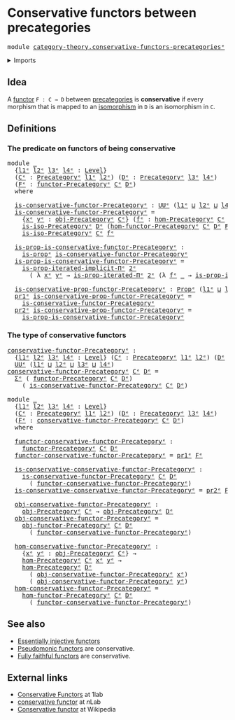# Conservative functors between precategories

<pre class="Agda"><a id="56" class="Keyword">module</a> <a id="63" href="category-theory.conservative-functors-precategories%25E1%25B5%2589.html" class="Module">category-theory.conservative-functors-precategoriesᵉ</a> <a id="116" class="Keyword">where</a>
</pre>
<details><summary>Imports</summary>

<pre class="Agda"><a id="172" class="Keyword">open</a> <a id="177" class="Keyword">import</a> <a id="184" href="elementary-number-theory.natural-numbers%25E1%25B5%2589.html" class="Module">elementary-number-theory.natural-numbersᵉ</a>
<a id="226" class="Keyword">open</a> <a id="231" class="Keyword">import</a> <a id="238" href="category-theory.functors-precategories%25E1%25B5%2589.html" class="Module">category-theory.functors-precategoriesᵉ</a>
<a id="278" class="Keyword">open</a> <a id="283" class="Keyword">import</a> <a id="290" href="category-theory.isomorphisms-in-precategories%25E1%25B5%2589.html" class="Module">category-theory.isomorphisms-in-precategoriesᵉ</a>
<a id="337" class="Keyword">open</a> <a id="342" class="Keyword">import</a> <a id="349" href="category-theory.precategories%25E1%25B5%2589.html" class="Module">category-theory.precategoriesᵉ</a>

<a id="381" class="Keyword">open</a> <a id="386" class="Keyword">import</a> <a id="393" href="foundation.dependent-pair-types%25E1%25B5%2589.html" class="Module">foundation.dependent-pair-typesᵉ</a>
<a id="426" class="Keyword">open</a> <a id="431" class="Keyword">import</a> <a id="438" href="foundation.iterated-dependent-product-types%25E1%25B5%2589.html" class="Module">foundation.iterated-dependent-product-typesᵉ</a>
<a id="483" class="Keyword">open</a> <a id="488" class="Keyword">import</a> <a id="495" href="foundation.propositions%25E1%25B5%2589.html" class="Module">foundation.propositionsᵉ</a>
<a id="520" class="Keyword">open</a> <a id="525" class="Keyword">import</a> <a id="532" href="foundation.universe-levels%25E1%25B5%2589.html" class="Module">foundation.universe-levelsᵉ</a>
</pre>
</details>

## Idea

A [functor](category-theory.functors-precategories.md) `F : C → D` between
[precategories](category-theory.precategories.md) is **conservative** if every
morphism that is mapped to an
[isomorphism](category-theory.isomorphisms-in-precategories.md) in `D` is an
isomorphism in `C`.

## Definitions

### The predicate on functors of being conservative

<pre class="Agda"><a id="945" class="Keyword">module</a> <a id="952" href="category-theory.conservative-functors-precategories%25E1%25B5%2589.html#952" class="Module">_</a>
  <a id="956" class="Symbol">{</a><a id="957" href="category-theory.conservative-functors-precategories%25E1%25B5%2589.html#957" class="Bound">l1ᵉ</a> <a id="961" href="category-theory.conservative-functors-precategories%25E1%25B5%2589.html#961" class="Bound">l2ᵉ</a> <a id="965" href="category-theory.conservative-functors-precategories%25E1%25B5%2589.html#965" class="Bound">l3ᵉ</a> <a id="969" href="category-theory.conservative-functors-precategories%25E1%25B5%2589.html#969" class="Bound">l4ᵉ</a> <a id="973" class="Symbol">:</a> <a id="975" href="Agda.Primitive.html#742" class="Postulate">Level</a><a id="980" class="Symbol">}</a>
  <a id="984" class="Symbol">(</a><a id="985" href="category-theory.conservative-functors-precategories%25E1%25B5%2589.html#985" class="Bound">Cᵉ</a> <a id="988" class="Symbol">:</a> <a id="990" href="category-theory.precategories%25E1%25B5%2589.html#3370" class="Function">Precategoryᵉ</a> <a id="1003" href="category-theory.conservative-functors-precategories%25E1%25B5%2589.html#957" class="Bound">l1ᵉ</a> <a id="1007" href="category-theory.conservative-functors-precategories%25E1%25B5%2589.html#961" class="Bound">l2ᵉ</a><a id="1010" class="Symbol">)</a> <a id="1012" class="Symbol">(</a><a id="1013" href="category-theory.conservative-functors-precategories%25E1%25B5%2589.html#1013" class="Bound">Dᵉ</a> <a id="1016" class="Symbol">:</a> <a id="1018" href="category-theory.precategories%25E1%25B5%2589.html#3370" class="Function">Precategoryᵉ</a> <a id="1031" href="category-theory.conservative-functors-precategories%25E1%25B5%2589.html#965" class="Bound">l3ᵉ</a> <a id="1035" href="category-theory.conservative-functors-precategories%25E1%25B5%2589.html#969" class="Bound">l4ᵉ</a><a id="1038" class="Symbol">)</a>
  <a id="1042" class="Symbol">(</a><a id="1043" href="category-theory.conservative-functors-precategories%25E1%25B5%2589.html#1043" class="Bound">Fᵉ</a> <a id="1046" class="Symbol">:</a> <a id="1048" href="category-theory.functors-precategories%25E1%25B5%2589.html#3980" class="Function">functor-Precategoryᵉ</a> <a id="1069" href="category-theory.conservative-functors-precategories%25E1%25B5%2589.html#985" class="Bound">Cᵉ</a> <a id="1072" href="category-theory.conservative-functors-precategories%25E1%25B5%2589.html#1013" class="Bound">Dᵉ</a><a id="1074" class="Symbol">)</a>
  <a id="1078" class="Keyword">where</a>

  <a id="1087" href="category-theory.conservative-functors-precategories%25E1%25B5%2589.html#1087" class="Function">is-conservative-functor-Precategoryᵉ</a> <a id="1124" class="Symbol">:</a> <a id="1126" href="Agda.Primitive.html#429" class="Primitive">UUᵉ</a> <a id="1130" class="Symbol">(</a><a id="1131" href="category-theory.conservative-functors-precategories%25E1%25B5%2589.html#957" class="Bound">l1ᵉ</a> <a id="1135" href="Agda.Primitive.html#961" class="Primitive Operator">⊔</a> <a id="1137" href="category-theory.conservative-functors-precategories%25E1%25B5%2589.html#961" class="Bound">l2ᵉ</a> <a id="1141" href="Agda.Primitive.html#961" class="Primitive Operator">⊔</a> <a id="1143" href="category-theory.conservative-functors-precategories%25E1%25B5%2589.html#969" class="Bound">l4ᵉ</a><a id="1146" class="Symbol">)</a>
  <a id="1150" href="category-theory.conservative-functors-precategories%25E1%25B5%2589.html#1087" class="Function">is-conservative-functor-Precategoryᵉ</a> <a id="1187" class="Symbol">=</a>
    <a id="1193" class="Symbol">{</a><a id="1194" href="category-theory.conservative-functors-precategories%25E1%25B5%2589.html#1194" class="Bound">xᵉ</a> <a id="1197" href="category-theory.conservative-functors-precategories%25E1%25B5%2589.html#1197" class="Bound">yᵉ</a> <a id="1200" class="Symbol">:</a> <a id="1202" href="category-theory.precategories%25E1%25B5%2589.html#4836" class="Function">obj-Precategoryᵉ</a> <a id="1219" href="category-theory.conservative-functors-precategories%25E1%25B5%2589.html#985" class="Bound">Cᵉ</a><a id="1221" class="Symbol">}</a> <a id="1223" class="Symbol">(</a><a id="1224" href="category-theory.conservative-functors-precategories%25E1%25B5%2589.html#1224" class="Bound">fᵉ</a> <a id="1227" class="Symbol">:</a> <a id="1229" href="category-theory.precategories%25E1%25B5%2589.html#4999" class="Function">hom-Precategoryᵉ</a> <a id="1246" href="category-theory.conservative-functors-precategories%25E1%25B5%2589.html#985" class="Bound">Cᵉ</a> <a id="1249" href="category-theory.conservative-functors-precategories%25E1%25B5%2589.html#1194" class="Bound">xᵉ</a> <a id="1252" href="category-theory.conservative-functors-precategories%25E1%25B5%2589.html#1197" class="Bound">yᵉ</a><a id="1254" class="Symbol">)</a> <a id="1256" class="Symbol">→</a>
    <a id="1262" href="category-theory.isomorphisms-in-precategories%25E1%25B5%2589.html#1053" class="Function">is-iso-Precategoryᵉ</a> <a id="1282" href="category-theory.conservative-functors-precategories%25E1%25B5%2589.html#1013" class="Bound">Dᵉ</a> <a id="1285" class="Symbol">(</a><a id="1286" href="category-theory.functors-precategories%25E1%25B5%2589.html#4470" class="Function">hom-functor-Precategoryᵉ</a> <a id="1311" href="category-theory.conservative-functors-precategories%25E1%25B5%2589.html#985" class="Bound">Cᵉ</a> <a id="1314" href="category-theory.conservative-functors-precategories%25E1%25B5%2589.html#1013" class="Bound">Dᵉ</a> <a id="1317" href="category-theory.conservative-functors-precategories%25E1%25B5%2589.html#1043" class="Bound">Fᵉ</a> <a id="1320" href="category-theory.conservative-functors-precategories%25E1%25B5%2589.html#1224" class="Bound">fᵉ</a><a id="1322" class="Symbol">)</a> <a id="1324" class="Symbol">→</a>
    <a id="1330" href="category-theory.isomorphisms-in-precategories%25E1%25B5%2589.html#1053" class="Function">is-iso-Precategoryᵉ</a> <a id="1350" href="category-theory.conservative-functors-precategories%25E1%25B5%2589.html#985" class="Bound">Cᵉ</a> <a id="1353" href="category-theory.conservative-functors-precategories%25E1%25B5%2589.html#1224" class="Bound">fᵉ</a>

  <a id="1359" href="category-theory.conservative-functors-precategories%25E1%25B5%2589.html#1359" class="Function">is-prop-is-conservative-functor-Precategoryᵉ</a> <a id="1404" class="Symbol">:</a>
    <a id="1410" href="foundation-core.propositions%25E1%25B5%2589.html#1041" class="Function">is-propᵉ</a> <a id="1419" href="category-theory.conservative-functors-precategories%25E1%25B5%2589.html#1087" class="Function">is-conservative-functor-Precategoryᵉ</a>
  <a id="1458" href="category-theory.conservative-functors-precategories%25E1%25B5%2589.html#1359" class="Function">is-prop-is-conservative-functor-Precategoryᵉ</a> <a id="1503" class="Symbol">=</a>
    <a id="1509" href="foundation.iterated-dependent-product-types%25E1%25B5%2589.html#6082" class="Function">is-prop-iterated-implicit-Πᵉ</a> <a id="1538" href="elementary-number-theory.natural-numbers%25E1%25B5%2589.html#892" class="Function">2ᵉ</a>
      <a id="1547" class="Symbol">(</a> <a id="1549" class="Symbol">λ</a> <a id="1551" href="category-theory.conservative-functors-precategories%25E1%25B5%2589.html#1551" class="Bound">xᵉ</a> <a id="1554" href="category-theory.conservative-functors-precategories%25E1%25B5%2589.html#1554" class="Bound">yᵉ</a> <a id="1557" class="Symbol">→</a> <a id="1559" href="foundation.iterated-dependent-product-types%25E1%25B5%2589.html#5846" class="Function">is-prop-iterated-Πᵉ</a> <a id="1579" href="elementary-number-theory.natural-numbers%25E1%25B5%2589.html#892" class="Function">2ᵉ</a> <a id="1582" class="Symbol">(λ</a> <a id="1585" href="category-theory.conservative-functors-precategories%25E1%25B5%2589.html#1585" class="Bound">fᵉ</a> <a id="1588" href="category-theory.conservative-functors-precategories%25E1%25B5%2589.html#1588" class="Bound">_</a> <a id="1590" class="Symbol">→</a> <a id="1592" href="category-theory.isomorphisms-in-precategories%25E1%25B5%2589.html#6558" class="Function">is-prop-is-iso-Precategoryᵉ</a> <a id="1620" href="category-theory.conservative-functors-precategories%25E1%25B5%2589.html#985" class="Bound">Cᵉ</a> <a id="1623" href="category-theory.conservative-functors-precategories%25E1%25B5%2589.html#1585" class="Bound">fᵉ</a><a id="1625" class="Symbol">))</a>

  <a id="1631" href="category-theory.conservative-functors-precategories%25E1%25B5%2589.html#1631" class="Function">is-conservative-prop-functor-Precategoryᵉ</a> <a id="1673" class="Symbol">:</a> <a id="1675" href="foundation-core.propositions%25E1%25B5%2589.html#1181" class="Function">Propᵉ</a> <a id="1681" class="Symbol">(</a><a id="1682" href="category-theory.conservative-functors-precategories%25E1%25B5%2589.html#957" class="Bound">l1ᵉ</a> <a id="1686" href="Agda.Primitive.html#961" class="Primitive Operator">⊔</a> <a id="1688" href="category-theory.conservative-functors-precategories%25E1%25B5%2589.html#961" class="Bound">l2ᵉ</a> <a id="1692" href="Agda.Primitive.html#961" class="Primitive Operator">⊔</a> <a id="1694" href="category-theory.conservative-functors-precategories%25E1%25B5%2589.html#969" class="Bound">l4ᵉ</a><a id="1697" class="Symbol">)</a>
  <a id="1701" href="foundation.dependent-pair-types%25E1%25B5%2589.html#697" class="Field">pr1ᵉ</a> <a id="1706" href="category-theory.conservative-functors-precategories%25E1%25B5%2589.html#1631" class="Function">is-conservative-prop-functor-Precategoryᵉ</a> <a id="1748" class="Symbol">=</a>
    <a id="1754" href="category-theory.conservative-functors-precategories%25E1%25B5%2589.html#1087" class="Function">is-conservative-functor-Precategoryᵉ</a>
  <a id="1793" href="foundation.dependent-pair-types%25E1%25B5%2589.html#711" class="Field">pr2ᵉ</a> <a id="1798" href="category-theory.conservative-functors-precategories%25E1%25B5%2589.html#1631" class="Function">is-conservative-prop-functor-Precategoryᵉ</a> <a id="1840" class="Symbol">=</a>
    <a id="1846" href="category-theory.conservative-functors-precategories%25E1%25B5%2589.html#1359" class="Function">is-prop-is-conservative-functor-Precategoryᵉ</a>
</pre>
### The type of conservative functors

<pre class="Agda"><a id="conservative-functor-Precategoryᵉ"></a><a id="1943" href="category-theory.conservative-functors-precategories%25E1%25B5%2589.html#1943" class="Function">conservative-functor-Precategoryᵉ</a> <a id="1977" class="Symbol">:</a>
  <a id="1981" class="Symbol">{</a><a id="1982" href="category-theory.conservative-functors-precategories%25E1%25B5%2589.html#1982" class="Bound">l1ᵉ</a> <a id="1986" href="category-theory.conservative-functors-precategories%25E1%25B5%2589.html#1986" class="Bound">l2ᵉ</a> <a id="1990" href="category-theory.conservative-functors-precategories%25E1%25B5%2589.html#1990" class="Bound">l3ᵉ</a> <a id="1994" href="category-theory.conservative-functors-precategories%25E1%25B5%2589.html#1994" class="Bound">l4ᵉ</a> <a id="1998" class="Symbol">:</a> <a id="2000" href="Agda.Primitive.html#742" class="Postulate">Level</a><a id="2005" class="Symbol">}</a> <a id="2007" class="Symbol">(</a><a id="2008" href="category-theory.conservative-functors-precategories%25E1%25B5%2589.html#2008" class="Bound">Cᵉ</a> <a id="2011" class="Symbol">:</a> <a id="2013" href="category-theory.precategories%25E1%25B5%2589.html#3370" class="Function">Precategoryᵉ</a> <a id="2026" href="category-theory.conservative-functors-precategories%25E1%25B5%2589.html#1982" class="Bound">l1ᵉ</a> <a id="2030" href="category-theory.conservative-functors-precategories%25E1%25B5%2589.html#1986" class="Bound">l2ᵉ</a><a id="2033" class="Symbol">)</a> <a id="2035" class="Symbol">(</a><a id="2036" href="category-theory.conservative-functors-precategories%25E1%25B5%2589.html#2036" class="Bound">Dᵉ</a> <a id="2039" class="Symbol">:</a> <a id="2041" href="category-theory.precategories%25E1%25B5%2589.html#3370" class="Function">Precategoryᵉ</a> <a id="2054" href="category-theory.conservative-functors-precategories%25E1%25B5%2589.html#1990" class="Bound">l3ᵉ</a> <a id="2058" href="category-theory.conservative-functors-precategories%25E1%25B5%2589.html#1994" class="Bound">l4ᵉ</a><a id="2061" class="Symbol">)</a> <a id="2063" class="Symbol">→</a>
  <a id="2067" href="Agda.Primitive.html#429" class="Primitive">UUᵉ</a> <a id="2071" class="Symbol">(</a><a id="2072" href="category-theory.conservative-functors-precategories%25E1%25B5%2589.html#1982" class="Bound">l1ᵉ</a> <a id="2076" href="Agda.Primitive.html#961" class="Primitive Operator">⊔</a> <a id="2078" href="category-theory.conservative-functors-precategories%25E1%25B5%2589.html#1986" class="Bound">l2ᵉ</a> <a id="2082" href="Agda.Primitive.html#961" class="Primitive Operator">⊔</a> <a id="2084" href="category-theory.conservative-functors-precategories%25E1%25B5%2589.html#1990" class="Bound">l3ᵉ</a> <a id="2088" href="Agda.Primitive.html#961" class="Primitive Operator">⊔</a> <a id="2090" href="category-theory.conservative-functors-precategories%25E1%25B5%2589.html#1994" class="Bound">l4ᵉ</a><a id="2093" class="Symbol">)</a>
<a id="2095" href="category-theory.conservative-functors-precategories%25E1%25B5%2589.html#1943" class="Function">conservative-functor-Precategoryᵉ</a> <a id="2129" href="category-theory.conservative-functors-precategories%25E1%25B5%2589.html#2129" class="Bound">Cᵉ</a> <a id="2132" href="category-theory.conservative-functors-precategories%25E1%25B5%2589.html#2132" class="Bound">Dᵉ</a> <a id="2135" class="Symbol">=</a>
  <a id="2139" href="foundation.dependent-pair-types%25E1%25B5%2589.html#585" class="Record">Σᵉ</a> <a id="2142" class="Symbol">(</a> <a id="2144" href="category-theory.functors-precategories%25E1%25B5%2589.html#3980" class="Function">functor-Precategoryᵉ</a> <a id="2165" href="category-theory.conservative-functors-precategories%25E1%25B5%2589.html#2129" class="Bound">Cᵉ</a> <a id="2168" href="category-theory.conservative-functors-precategories%25E1%25B5%2589.html#2132" class="Bound">Dᵉ</a><a id="2170" class="Symbol">)</a>
    <a id="2176" class="Symbol">(</a> <a id="2178" href="category-theory.conservative-functors-precategories%25E1%25B5%2589.html#1087" class="Function">is-conservative-functor-Precategoryᵉ</a> <a id="2215" href="category-theory.conservative-functors-precategories%25E1%25B5%2589.html#2129" class="Bound">Cᵉ</a> <a id="2218" href="category-theory.conservative-functors-precategories%25E1%25B5%2589.html#2132" class="Bound">Dᵉ</a><a id="2220" class="Symbol">)</a>

<a id="2223" class="Keyword">module</a> <a id="2230" href="category-theory.conservative-functors-precategories%25E1%25B5%2589.html#2230" class="Module">_</a>
  <a id="2234" class="Symbol">{</a><a id="2235" href="category-theory.conservative-functors-precategories%25E1%25B5%2589.html#2235" class="Bound">l1ᵉ</a> <a id="2239" href="category-theory.conservative-functors-precategories%25E1%25B5%2589.html#2239" class="Bound">l2ᵉ</a> <a id="2243" href="category-theory.conservative-functors-precategories%25E1%25B5%2589.html#2243" class="Bound">l3ᵉ</a> <a id="2247" href="category-theory.conservative-functors-precategories%25E1%25B5%2589.html#2247" class="Bound">l4ᵉ</a> <a id="2251" class="Symbol">:</a> <a id="2253" href="Agda.Primitive.html#742" class="Postulate">Level</a><a id="2258" class="Symbol">}</a>
  <a id="2262" class="Symbol">(</a><a id="2263" href="category-theory.conservative-functors-precategories%25E1%25B5%2589.html#2263" class="Bound">Cᵉ</a> <a id="2266" class="Symbol">:</a> <a id="2268" href="category-theory.precategories%25E1%25B5%2589.html#3370" class="Function">Precategoryᵉ</a> <a id="2281" href="category-theory.conservative-functors-precategories%25E1%25B5%2589.html#2235" class="Bound">l1ᵉ</a> <a id="2285" href="category-theory.conservative-functors-precategories%25E1%25B5%2589.html#2239" class="Bound">l2ᵉ</a><a id="2288" class="Symbol">)</a> <a id="2290" class="Symbol">(</a><a id="2291" href="category-theory.conservative-functors-precategories%25E1%25B5%2589.html#2291" class="Bound">Dᵉ</a> <a id="2294" class="Symbol">:</a> <a id="2296" href="category-theory.precategories%25E1%25B5%2589.html#3370" class="Function">Precategoryᵉ</a> <a id="2309" href="category-theory.conservative-functors-precategories%25E1%25B5%2589.html#2243" class="Bound">l3ᵉ</a> <a id="2313" href="category-theory.conservative-functors-precategories%25E1%25B5%2589.html#2247" class="Bound">l4ᵉ</a><a id="2316" class="Symbol">)</a>
  <a id="2320" class="Symbol">(</a><a id="2321" href="category-theory.conservative-functors-precategories%25E1%25B5%2589.html#2321" class="Bound">Fᵉ</a> <a id="2324" class="Symbol">:</a> <a id="2326" href="category-theory.conservative-functors-precategories%25E1%25B5%2589.html#1943" class="Function">conservative-functor-Precategoryᵉ</a> <a id="2360" href="category-theory.conservative-functors-precategories%25E1%25B5%2589.html#2263" class="Bound">Cᵉ</a> <a id="2363" href="category-theory.conservative-functors-precategories%25E1%25B5%2589.html#2291" class="Bound">Dᵉ</a><a id="2365" class="Symbol">)</a>
  <a id="2369" class="Keyword">where</a>

  <a id="2378" href="category-theory.conservative-functors-precategories%25E1%25B5%2589.html#2378" class="Function">functor-conservative-functor-Precategoryᵉ</a> <a id="2420" class="Symbol">:</a>
    <a id="2426" href="category-theory.functors-precategories%25E1%25B5%2589.html#3980" class="Function">functor-Precategoryᵉ</a> <a id="2447" href="category-theory.conservative-functors-precategories%25E1%25B5%2589.html#2263" class="Bound">Cᵉ</a> <a id="2450" href="category-theory.conservative-functors-precategories%25E1%25B5%2589.html#2291" class="Bound">Dᵉ</a>
  <a id="2455" href="category-theory.conservative-functors-precategories%25E1%25B5%2589.html#2378" class="Function">functor-conservative-functor-Precategoryᵉ</a> <a id="2497" class="Symbol">=</a> <a id="2499" href="foundation.dependent-pair-types%25E1%25B5%2589.html#697" class="Field">pr1ᵉ</a> <a id="2504" href="category-theory.conservative-functors-precategories%25E1%25B5%2589.html#2321" class="Bound">Fᵉ</a>

  <a id="2510" href="category-theory.conservative-functors-precategories%25E1%25B5%2589.html#2510" class="Function">is-conservative-conservative-functor-Precategoryᵉ</a> <a id="2560" class="Symbol">:</a>
    <a id="2566" href="category-theory.conservative-functors-precategories%25E1%25B5%2589.html#1087" class="Function">is-conservative-functor-Precategoryᵉ</a> <a id="2603" href="category-theory.conservative-functors-precategories%25E1%25B5%2589.html#2263" class="Bound">Cᵉ</a> <a id="2606" href="category-theory.conservative-functors-precategories%25E1%25B5%2589.html#2291" class="Bound">Dᵉ</a>
      <a id="2615" class="Symbol">(</a> <a id="2617" href="category-theory.conservative-functors-precategories%25E1%25B5%2589.html#2378" class="Function">functor-conservative-functor-Precategoryᵉ</a><a id="2658" class="Symbol">)</a>
  <a id="2662" href="category-theory.conservative-functors-precategories%25E1%25B5%2589.html#2510" class="Function">is-conservative-conservative-functor-Precategoryᵉ</a> <a id="2712" class="Symbol">=</a> <a id="2714" href="foundation.dependent-pair-types%25E1%25B5%2589.html#711" class="Field">pr2ᵉ</a> <a id="2719" href="category-theory.conservative-functors-precategories%25E1%25B5%2589.html#2321" class="Bound">Fᵉ</a>

  <a id="2725" href="category-theory.conservative-functors-precategories%25E1%25B5%2589.html#2725" class="Function">obj-conservative-functor-Precategoryᵉ</a> <a id="2763" class="Symbol">:</a>
    <a id="2769" href="category-theory.precategories%25E1%25B5%2589.html#4836" class="Function">obj-Precategoryᵉ</a> <a id="2786" href="category-theory.conservative-functors-precategories%25E1%25B5%2589.html#2263" class="Bound">Cᵉ</a> <a id="2789" class="Symbol">→</a> <a id="2791" href="category-theory.precategories%25E1%25B5%2589.html#4836" class="Function">obj-Precategoryᵉ</a> <a id="2808" href="category-theory.conservative-functors-precategories%25E1%25B5%2589.html#2291" class="Bound">Dᵉ</a>
  <a id="2813" href="category-theory.conservative-functors-precategories%25E1%25B5%2589.html#2725" class="Function">obj-conservative-functor-Precategoryᵉ</a> <a id="2851" class="Symbol">=</a>
    <a id="2857" href="category-theory.functors-precategories%25E1%25B5%2589.html#4337" class="Function">obj-functor-Precategoryᵉ</a> <a id="2882" href="category-theory.conservative-functors-precategories%25E1%25B5%2589.html#2263" class="Bound">Cᵉ</a> <a id="2885" href="category-theory.conservative-functors-precategories%25E1%25B5%2589.html#2291" class="Bound">Dᵉ</a>
      <a id="2894" class="Symbol">(</a> <a id="2896" href="category-theory.conservative-functors-precategories%25E1%25B5%2589.html#2378" class="Function">functor-conservative-functor-Precategoryᵉ</a><a id="2937" class="Symbol">)</a>

  <a id="2942" href="category-theory.conservative-functors-precategories%25E1%25B5%2589.html#2942" class="Function">hom-conservative-functor-Precategoryᵉ</a> <a id="2980" class="Symbol">:</a>
    <a id="2986" class="Symbol">{</a><a id="2987" href="category-theory.conservative-functors-precategories%25E1%25B5%2589.html#2987" class="Bound">xᵉ</a> <a id="2990" href="category-theory.conservative-functors-precategories%25E1%25B5%2589.html#2990" class="Bound">yᵉ</a> <a id="2993" class="Symbol">:</a> <a id="2995" href="category-theory.precategories%25E1%25B5%2589.html#4836" class="Function">obj-Precategoryᵉ</a> <a id="3012" href="category-theory.conservative-functors-precategories%25E1%25B5%2589.html#2263" class="Bound">Cᵉ</a><a id="3014" class="Symbol">}</a> <a id="3016" class="Symbol">→</a>
    <a id="3022" href="category-theory.precategories%25E1%25B5%2589.html#4999" class="Function">hom-Precategoryᵉ</a> <a id="3039" href="category-theory.conservative-functors-precategories%25E1%25B5%2589.html#2263" class="Bound">Cᵉ</a> <a id="3042" href="category-theory.conservative-functors-precategories%25E1%25B5%2589.html#2987" class="Bound">xᵉ</a> <a id="3045" href="category-theory.conservative-functors-precategories%25E1%25B5%2589.html#2990" class="Bound">yᵉ</a> <a id="3048" class="Symbol">→</a>
    <a id="3054" href="category-theory.precategories%25E1%25B5%2589.html#4999" class="Function">hom-Precategoryᵉ</a> <a id="3071" href="category-theory.conservative-functors-precategories%25E1%25B5%2589.html#2291" class="Bound">Dᵉ</a>
      <a id="3080" class="Symbol">(</a> <a id="3082" href="category-theory.conservative-functors-precategories%25E1%25B5%2589.html#2725" class="Function">obj-conservative-functor-Precategoryᵉ</a> <a id="3120" href="category-theory.conservative-functors-precategories%25E1%25B5%2589.html#2987" class="Bound">xᵉ</a><a id="3122" class="Symbol">)</a>
      <a id="3130" class="Symbol">(</a> <a id="3132" href="category-theory.conservative-functors-precategories%25E1%25B5%2589.html#2725" class="Function">obj-conservative-functor-Precategoryᵉ</a> <a id="3170" href="category-theory.conservative-functors-precategories%25E1%25B5%2589.html#2990" class="Bound">yᵉ</a><a id="3172" class="Symbol">)</a>
  <a id="3176" href="category-theory.conservative-functors-precategories%25E1%25B5%2589.html#2942" class="Function">hom-conservative-functor-Precategoryᵉ</a> <a id="3214" class="Symbol">=</a>
    <a id="3220" href="category-theory.functors-precategories%25E1%25B5%2589.html#4470" class="Function">hom-functor-Precategoryᵉ</a> <a id="3245" href="category-theory.conservative-functors-precategories%25E1%25B5%2589.html#2263" class="Bound">Cᵉ</a> <a id="3248" href="category-theory.conservative-functors-precategories%25E1%25B5%2589.html#2291" class="Bound">Dᵉ</a>
      <a id="3257" class="Symbol">(</a> <a id="3259" href="category-theory.conservative-functors-precategories%25E1%25B5%2589.html#2378" class="Function">functor-conservative-functor-Precategoryᵉ</a><a id="3300" class="Symbol">)</a>
</pre>
## See also

- [Essentially injective functors](category-theory.essentially-injective-functors-precategories.md)
- [Pseudomonic functors](category-theory.pseudomonic-functors-precategories.md)
  are conservative.
- [Fully faithful functors](category-theory.fully-faithful-functors-precategories.md)
  are conservative.

## External links

- [Conservative Functors](https://1lab.dev/Cat.Functor.Conservative.html) at
  1lab
- [conservative functor](https://ncatlab.org/nlab/show/conservative+functor) at
  $n$Lab
- [Conservative functor](https://en.wikipedia.org/wiki/Conservative_functor) at
  Wikipedia